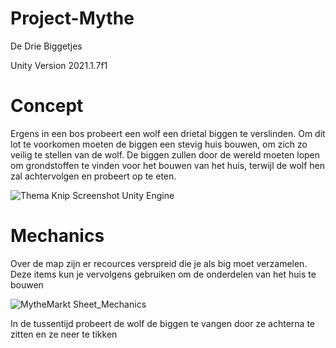 # Project-Mythe
De Drie Biggetjes


Unity Version 2021.1.7f1


# Concept

Ergens in een bos probeert een wolf een drietal biggen te verslinden. Om dit lot te voorkomen moeten de biggen een stevig huis bouwen, om zich zo veilig te stellen van de wolf. De biggen zullen door de wereld moeten lopen om grondstoffen te vinden voor het bouwen van het huis, terwijl de wolf hen zal achtervolgen en probeert op te eten.


![Thema Knip](https://user-images.githubusercontent.com/75067349/124950294-90e6a580-e012-11eb-850b-f7c64889469f.JPG)
Screenshot Unity Engine


# Mechanics

Over de map zijn er recources verspreid die je als big moet verzamelen. Deze items kun je vervolgens gebruiken om de onderdelen van het huis te bouwen

![MytheMarkt Sheet_Mechanics](https://user-images.githubusercontent.com/75067349/124949269-b32bf380-e011-11eb-96b8-d512c259e8fe.jpg)

In de tussentijd probeert de wolf de biggen te vangen door ze achterna te zitten en ze neer te tikken


